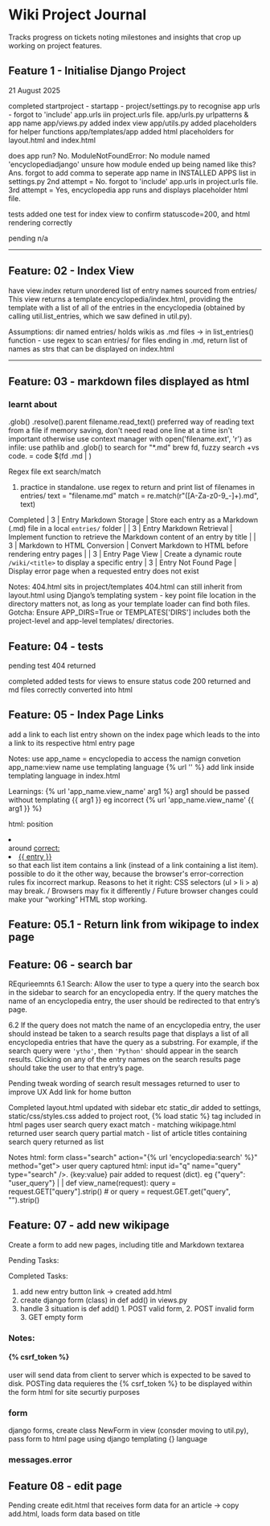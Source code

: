 # Wiki Project Journal

Tracks progress on tickets noting milestones and insights that crop up working on project features.


## Feature 1 - Initialise Django Project 
21 August 2025

completed
startproject - startapp - project/settings.py to recognise app urls - forgot to 'include' app.urls iin project.urls file.
app/urls.py urlpatterns & app name
app/views.py added index view
app/utils.py added placeholders for helper functions
app/templates/app added html placeholders for layout.html and index.html


does app run?
No. ModuleNotFoundError: No module named 'encyclopediadjango'
unsure how module ended up being named like this? Ans. forgot to add comma to seperate app name in INSTALLED APPS list in settings.py
2nd attempt = No. forgot to 'include' app.urls in project.urls file.
3rd attempt = Yes, encyclopedia app runs and displays placeholder html file.

tests
added one test for index view to confirm statuscode=200, and html rendering correctly

pending
n/a


--------------------------------------------------------------------------------------------

## Feature: 02 - Index View   

have view.index return unordered list of entry names sourced from entries/
This view returns a template encyclopedia/index.html, providing the template with a list of all of the entries in the encyclopedia (obtained by calling util.list_entries, which we saw defined in util.py).

Assumptions:
dir named entries/ holds wikis as .md files -> in list_entries() function - use regex to scan entries/ for files ending in .md, return list of names as strs that can be displayed on index.html


--------------------------------------------------------------------------------------------

## Feature: 03 - markdown files displayed as html   

### learnt about
.glob()
.resolve().parent
filename.read_text() preferred way of reading text from a file if memory saving, don't need read one line at a time isn't important otherwise use context manager with open('filename.ext', 'r') as infile:
use pathlib and .glob() to search for "*.md" 
brew fd, fuzzy search +vs code. = code $(fd .md |  )


Regex file ext search/match
1. practice in standalone. use regex to return and print list of filenames in entries/
text = "filename.md"
match = re.match(r"([A-Za-z0-9_-]+)\.md", text)

Completed
| 3         | Entry Markdown Storage       | Store each entry as a Markdown (.md) file in a local `entries/` folder                       |
| 3         | Entry Markdown Retrieval     | Implement function to retrieve the Markdown content of an entry by title                     |
| 3         | Markdown to HTML Conversion  | Convert Markdown to HTML before rendering entry pages                                        |
| 3         | Entry Page View              | Create a dynamic route `/wiki/<title>` to display a specific entry 
| 3         | Entry Not Found Page         | Display error page when a requested entry does not exist    

Notes:
404.html sits in project/templates
404.html can still inherit from layout.html using Django’s templating system - key point file location in the directory matters not, as long as your template loader can find both files.
Gotcha: Ensure APP_DIRS=True or TEMPLATES['DIRS'] includes both the project-level and app-level templates/ directories.




## Feature: 04 - tests
pending
test 404 returned

completed
added tests for views to ensure status code 200 returned and md files correctly converted into html


## Feature: 05 - Index Page Links
add a link to each list entry shown on the index page which leads to the into a link to its respective html entry page 

Notes: 
use app_name = encyclopedia to access the namign convetion app_name:view name
use templating language {% url '' %}
add link inside templating language in  index.html

Learnings:
{% url 'app_name.view_name' arg1 %}     arg1 should be passed without templating {{ arg1 }}
eg incorrect {% url 'app_name.view_name' {{ arg1 }} %}    

html: position <li> </li> around <a href="">
correct: <li><a href="{% url 'encyclopedia:get_title' entry %}">{{ entry }}</a></li> so that each list item contains a link (instead of a link containing a list item).
possible to do it the other way, because the browser's error-correction rules fix incorrect markup.
Reasons to het it right: CSS selectors (ul > li > a) may break. / Browsers may fix it differently / Future browser changes could make your “working” HTML stop working.


## Feature: 05.1 - Return link from wikipage to index page

## Feature: 06 - search bar
REqurieemnts
6.1 Search: Allow the user to type a query into the search box in the sidebar to search for an encyclopedia entry. If the query matches the name of an encyclopedia entry, the user should be redirected to that entry’s page.

6.2 If the query does not match the name of an encyclopedia entry, the user should instead be taken to a search results page that displays a list of all encyclopedia entries that have the query as a substring. For example, if the search query were ```'ytho'```, then ```'Python'``` should appear in the search results.  Clicking on any of the entry names on the search results page should take the user to that entry’s page.

Pending
tweak wording of search result messages returned to user to improve UX
Add link for home button

Completed
layout.html updated with sidebar etc
static_dir added to settings, static/css/styles.css added to project root, {% load static %} tag included in html pages
user search query exact match - matching wikipage.html returned
user search query partial match - list of article titles containing search query returned as list

Notes
 html: form class="search" action="{% url 'encyclopedia:search' %}" method="get">    user query captured
 html: input id="q" name="query" type="search"  />.    {key:value} pair added to request (dict). eg {"query": "user_query"}
                                    |
                                    |
def view_name(request):    query = request.GET["query"].strip()    # or query = request.GET.get("query", "").strip()



## Feature: 07 - add new wikipage

Create a form to add new pages, including title and Markdown textarea  

Pending Tasks:


Completed Tasks:
1. add new entry button link -> created add.html
2. create django form (class) in def add() in views.py
3. handle 3 situation is def add() 1. POST valid form, 2. POST invalid form 3. GET empty form



### Notes:
#### {% csrf_token %} 
user will send data from client to server which is expected to be saved to disk.  POSTing data requieres the {% csrf_token %} to be displayed within the form html for site securtiy purposes

### form
 django forms, create class NewForm in view (consder moving to util.py), 
 pass form to html page using django templating {} language

### messages.error


## Feature 08 - edit page 


Pending
create edit.html that receives form data for an article -> copy add.html, loads form data based on title

